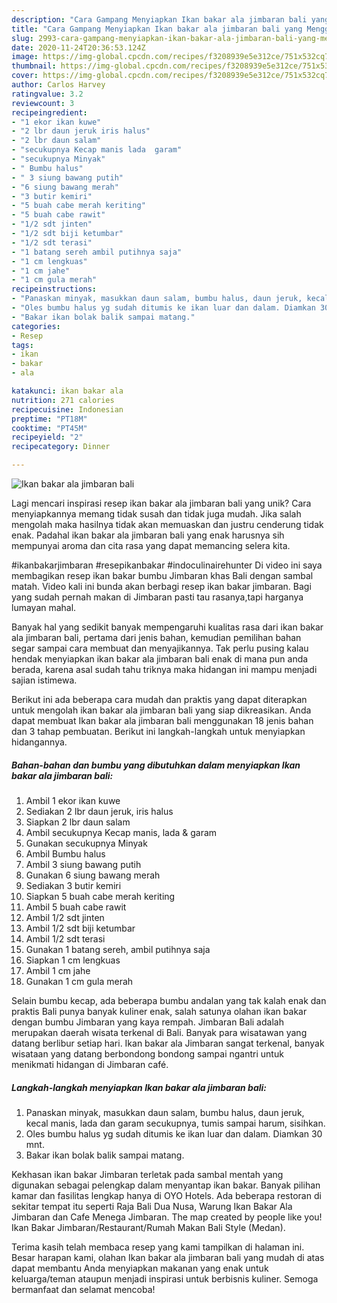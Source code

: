 ```yaml
---
description: "Cara Gampang Menyiapkan Ikan bakar ala jimbaran bali yang Menggugah Selera"
title: "Cara Gampang Menyiapkan Ikan bakar ala jimbaran bali yang Menggugah Selera"
slug: 2993-cara-gampang-menyiapkan-ikan-bakar-ala-jimbaran-bali-yang-menggugah-selera
date: 2020-11-24T20:36:53.124Z
image: https://img-global.cpcdn.com/recipes/f3208939e5e312ce/751x532cq70/ikan-bakar-ala-jimbaran-bali-foto-resep-utama.jpg
thumbnail: https://img-global.cpcdn.com/recipes/f3208939e5e312ce/751x532cq70/ikan-bakar-ala-jimbaran-bali-foto-resep-utama.jpg
cover: https://img-global.cpcdn.com/recipes/f3208939e5e312ce/751x532cq70/ikan-bakar-ala-jimbaran-bali-foto-resep-utama.jpg
author: Carlos Harvey
ratingvalue: 3.2
reviewcount: 3
recipeingredient:
- "1 ekor ikan kuwe"
- "2 lbr daun jeruk iris halus"
- "2 lbr daun salam"
- "secukupnya Kecap manis lada  garam"
- "secukupnya Minyak"
- " Bumbu halus"
- " 3 siung bawang putih"
- "6 siung bawang merah"
- "3 butir kemiri"
- "5 buah cabe merah keriting"
- "5 buah cabe rawit"
- "1/2 sdt jinten"
- "1/2 sdt biji ketumbar"
- "1/2 sdt terasi"
- "1 batang sereh ambil putihnya saja"
- "1 cm lengkuas"
- "1 cm jahe"
- "1 cm gula merah"
recipeinstructions:
- "Panaskan minyak, masukkan daun salam, bumbu halus, daun jeruk, kecal manis, lada dan garam secukupnya, tumis sampai harum, sisihkan."
- "Oles bumbu halus yg sudah ditumis ke ikan luar dan dalam. Diamkan 30 mnt."
- "Bakar ikan bolak balik sampai matang."
categories:
- Resep
tags:
- ikan
- bakar
- ala

katakunci: ikan bakar ala 
nutrition: 271 calories
recipecuisine: Indonesian
preptime: "PT18M"
cooktime: "PT45M"
recipeyield: "2"
recipecategory: Dinner

---
```



![Ikan bakar ala jimbaran bali](https://img-global.cpcdn.com/recipes/f3208939e5e312ce/751x532cq70/ikan-bakar-ala-jimbaran-bali-foto-resep-utama.jpg)

Lagi mencari inspirasi resep ikan bakar ala jimbaran bali yang unik? Cara menyiapkannya memang tidak susah dan tidak juga mudah. Jika salah mengolah maka hasilnya tidak akan memuaskan dan justru cenderung tidak enak. Padahal ikan bakar ala jimbaran bali yang enak harusnya sih mempunyai aroma dan cita rasa yang dapat memancing selera kita.

#ikanbakarjimbaran #resepikanbakar #indoculinairehunter Di video ini saya membagikan resep ikan bakar bumbu Jimbaran khas Bali dengan sambal matah. Video kali ini bunda akan berbagi resep ikan bakar jimbaran. Bagi yang sudah pernah makan di Jimbaran pasti tau rasanya,tapi harganya lumayan mahal.

Banyak hal yang sedikit banyak mempengaruhi kualitas rasa dari ikan bakar ala jimbaran bali, pertama dari jenis bahan, kemudian pemilihan bahan segar sampai cara membuat dan menyajikannya. Tak perlu pusing kalau hendak menyiapkan ikan bakar ala jimbaran bali enak di mana pun anda berada, karena asal sudah tahu triknya maka hidangan ini mampu menjadi sajian istimewa.


Berikut ini ada beberapa cara mudah dan praktis yang dapat diterapkan untuk mengolah ikan bakar ala jimbaran bali yang siap dikreasikan. Anda dapat membuat Ikan bakar ala jimbaran bali menggunakan 18 jenis bahan dan 3 tahap pembuatan. Berikut ini langkah-langkah untuk menyiapkan hidangannya.

<!--inarticleads1-->

##### Bahan-bahan dan bumbu yang dibutuhkan dalam menyiapkan Ikan bakar ala jimbaran bali:

1. Ambil 1 ekor ikan kuwe
1. Sediakan 2 lbr daun jeruk, iris halus
1. Siapkan 2 lbr daun salam
1. Ambil secukupnya Kecap manis, lada &amp; garam
1. Gunakan secukupnya Minyak
1. Ambil  Bumbu halus
1. Ambil  3 siung bawang putih
1. Gunakan 6 siung bawang merah
1. Sediakan 3 butir kemiri
1. Siapkan 5 buah cabe merah keriting
1. Ambil 5 buah cabe rawit
1. Ambil 1/2 sdt jinten
1. Ambil 1/2 sdt biji ketumbar
1. Ambil 1/2 sdt terasi
1. Gunakan 1 batang sereh, ambil putihnya saja
1. Siapkan 1 cm lengkuas
1. Ambil 1 cm jahe
1. Gunakan 1 cm gula merah


Selain bumbu kecap, ada beberapa bumbu andalan yang tak kalah enak dan praktis Bali punya banyak kuliner enak, salah satunya olahan ikan bakar dengan bumbu Jimbaran yang kaya rempah. Jimbaran Bali adalah merupakan daerah wisata terkenal di Bali. Banyak para wisatawan yang datang berlibur setiap hari. Ikan bakar ala Jimbaran sangat terkenal, banyak wisataan yang datang berbondong bondong sampai ngantri untuk menikmati hidangan di Jimbaran café. 

<!--inarticleads2-->

##### Langkah-langkah menyiapkan Ikan bakar ala jimbaran bali:

1. Panaskan minyak, masukkan daun salam, bumbu halus, daun jeruk, kecal manis, lada dan garam secukupnya, tumis sampai harum, sisihkan.
1. Oles bumbu halus yg sudah ditumis ke ikan luar dan dalam. Diamkan 30 mnt.
1. Bakar ikan bolak balik sampai matang.


Kekhasan ikan bakar Jimbaran terletak pada sambal mentah yang digunakan sebagai pelengkap dalam menyantap ikan bakar. Banyak pilihan kamar dan fasilitas lengkap hanya di OYO Hotels. Ada beberapa restoran di sekitar tempat itu seperti Raja Bali Dua Nusa, Warung Ikan Bakar Ala Jimbaran dan Cafe Menega Jimbaran. The map created by people like you! Ikan Bakar Jimbaran/Restaurant/Rumah Makan Bali Style (Medan). 

Terima kasih telah membaca resep yang kami tampilkan di halaman ini. Besar harapan kami, olahan Ikan bakar ala jimbaran bali yang mudah di atas dapat membantu Anda menyiapkan makanan yang enak untuk keluarga/teman ataupun menjadi inspirasi untuk berbisnis kuliner. Semoga bermanfaat dan selamat mencoba!
